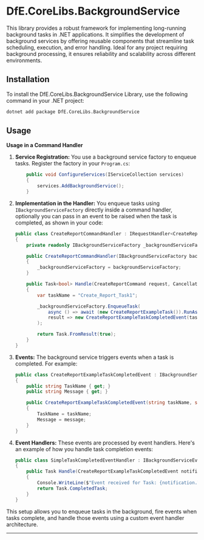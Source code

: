 # DfE.CoreLibs.BackgroundService

This library provides a robust framework for implementing long-running background tasks in .NET applications. It simplifies the development of background services by offering reusable components that streamline task scheduling, execution, and error handling. Ideal for any project requiring background processing, it ensures reliability and scalability across different environments.

## Installation

To install the DfE.CoreLibs.BackgroundService Library, use the following command in your .NET project:

```sh
dotnet add package DfE.CoreLibs.BackgroundService
```

## Usage

**Usage in a Command Handler**

1.  **Service Registration:** You use a background service factory to enqueue tasks. Register the factory in your `Program.cs`:

    ```csharp
        public void ConfigureServices(IServiceCollection services)
        {
            services.AddBackgroundService();
        }
    ```
    

2.  **Implementation in the Handler:** You enqueue tasks using `IBackgroundServiceFactory` directly inside a command handler, optionally you can pass in an event to be raised when the task is completed, as shown in your code:

    ```csharp
    public class CreateReportCommandHandler : IRequestHandler<CreateReportCommand, bool>
    {
        private readonly IBackgroundServiceFactory _backgroundServiceFactory;
    
        public CreateReportCommandHandler(IBackgroundServiceFactory backgroundServiceFactory)
        {
            _backgroundServiceFactory = backgroundServiceFactory;
        }
    
        public Task<bool> Handle(CreateReportCommand request, CancellationToken cancellationToken)
        {
            var taskName = "Create_Report_Task1";
    
            _backgroundServiceFactory.EnqueueTask(
                async () => await (new CreateReportExampleTask()).RunAsync(taskName),
                result => new CreateReportExampleTaskCompletedEvent(taskName, result)
            );
    
            return Task.FromResult(true);
        }
    }
    ```

3.  **Events:** The background service triggers events when a task is completed. For example:

    ```csharp
    public class CreateReportExampleTaskCompletedEvent : IBackgroundServiceEvent
    {
        public string TaskName { get; }
        public string Message { get; }
    
        public CreateReportExampleTaskCompletedEvent(string taskName, string message)
        {
            TaskName = taskName;
            Message = message;
        }
    }
    ```

4.  **Event Handlers:** These events are processed by event handlers. Here's an example of how you handle task completion events:

    ```csharp
    public class SimpleTaskCompletedEventHandler : IBackgroundServiceEventHandler<CreateReportExampleTaskCompletedEvent>
    {
        public Task Handle(CreateReportExampleTaskCompletedEvent notification, CancellationToken cancellationToken)
        {
            Console.WriteLine($"Event received for Task: {notification.TaskName}, Message: {notification.Message}");
            return Task.CompletedTask;
        }
    }
    ```

This setup allows you to enqueue tasks in the background, fire events when tasks complete, and handle those events using a custom event handler architecture.

* * *